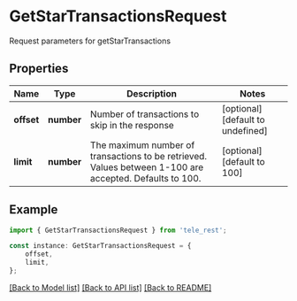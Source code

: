 # GetStarTransactionsRequest

Request parameters for getStarTransactions

## Properties

Name | Type | Description | Notes
------------ | ------------- | ------------- | -------------
**offset** | **number** | Number of transactions to skip in the response | [optional] [default to undefined]
**limit** | **number** | The maximum number of transactions to be retrieved. Values between 1-100 are accepted. Defaults to 100. | [optional] [default to 100]

## Example

```typescript
import { GetStarTransactionsRequest } from 'tele_rest';

const instance: GetStarTransactionsRequest = {
    offset,
    limit,
};
```

[[Back to Model list]](../README.md#documentation-for-models) [[Back to API list]](../README.md#documentation-for-api-endpoints) [[Back to README]](../README.md)

